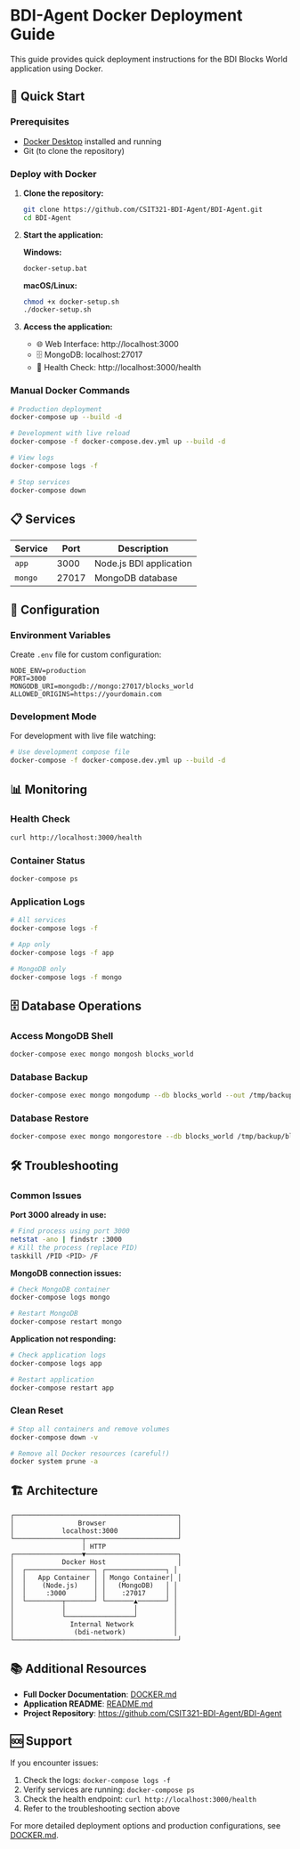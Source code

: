 # BDI-Agent Docker Deployment Guide

This guide provides quick deployment instructions for the BDI Blocks World application using Docker.

## 🚀 Quick Start

### Prerequisites
- [Docker Desktop](https://docs.docker.com/get-docker/) installed and running
- Git (to clone the repository)

### Deploy with Docker

1. **Clone the repository:**
   ```bash
   git clone https://github.com/CSIT321-BDI-Agent/BDI-Agent.git
   cd BDI-Agent
   ```

2. **Start the application:**
   
   **Windows:**
   ```cmd
   docker-setup.bat
   ```
   
   **macOS/Linux:**
   ```bash
   chmod +x docker-setup.sh
   ./docker-setup.sh
   ```

3. **Access the application:**
   - 🌐 Web Interface: http://localhost:3000
   - 🗄️ MongoDB: localhost:27017
   - 🏥 Health Check: http://localhost:3000/health

### Manual Docker Commands

```bash
# Production deployment
docker-compose up --build -d

# Development with live reload
docker-compose -f docker-compose.dev.yml up --build -d

# View logs
docker-compose logs -f

# Stop services
docker-compose down
```

## 📋 Services

| Service | Port | Description |
|---------|------|-------------|
| `app` | 3000 | Node.js BDI application |
| `mongo` | 27017 | MongoDB database |

## 🔧 Configuration

### Environment Variables

Create `.env` file for custom configuration:
```env
NODE_ENV=production
PORT=3000
MONGODB_URI=mongodb://mongo:27017/blocks_world
ALLOWED_ORIGINS=https://yourdomain.com
```

### Development Mode

For development with live file watching:
```bash
# Use development compose file
docker-compose -f docker-compose.dev.yml up --build -d
```

## 📊 Monitoring

### Health Check
```bash
curl http://localhost:3000/health
```

### Container Status
```bash
docker-compose ps
```

### Application Logs
```bash
# All services
docker-compose logs -f

# App only
docker-compose logs -f app

# MongoDB only
docker-compose logs -f mongo
```

## 🗄️ Database Operations

### Access MongoDB Shell
```bash
docker-compose exec mongo mongosh blocks_world
```

### Database Backup
```bash
docker-compose exec mongo mongodump --db blocks_world --out /tmp/backup
```

### Database Restore
```bash
docker-compose exec mongo mongorestore --db blocks_world /tmp/backup/blocks_world
```

## 🛠️ Troubleshooting

### Common Issues

**Port 3000 already in use:**
```bash
# Find process using port 3000
netstat -ano | findstr :3000
# Kill the process (replace PID)
taskkill /PID <PID> /F
```

**MongoDB connection issues:**
```bash
# Check MongoDB container
docker-compose logs mongo

# Restart MongoDB
docker-compose restart mongo
```

**Application not responding:**
```bash
# Check application logs
docker-compose logs app

# Restart application
docker-compose restart app
```

### Clean Reset
```bash
# Stop all containers and remove volumes
docker-compose down -v

# Remove all Docker resources (careful!)
docker system prune -a
```

## 🏗️ Architecture

```
┌─────────────────────────────────────────┐
│                Browser                  │
│            localhost:3000               │
└─────────────────┬───────────────────────┘
                  │ HTTP
┌─────────────────▼───────────────────────┐
│            Docker Host                  │
│  ┌─────────────────┐ ┌───────────────┐ │
│  │   App Container │ │ Mongo Container│ │
│  │    (Node.js)    │ │   (MongoDB)   │ │
│  │     :3000       │ │    :27017     │ │
│  └─────────┬───────┘ └───────▲───────┘ │
│            │                 │         │
│            └─────────────────┘         │
│              Internal Network          │
│               (bdi-network)            │
└─────────────────────────────────────────┘
```

## 📚 Additional Resources

- **Full Docker Documentation**: [DOCKER.md](./DOCKER.md)
- **Application README**: [README.md](./README.md)
- **Project Repository**: https://github.com/CSIT321-BDI-Agent/BDI-Agent

## 🆘 Support

If you encounter issues:

1. Check the logs: `docker-compose logs -f`
2. Verify services are running: `docker-compose ps`
3. Check the health endpoint: `curl http://localhost:3000/health`
4. Refer to the troubleshooting section above

For more detailed deployment options and production configurations, see [DOCKER.md](./DOCKER.md).